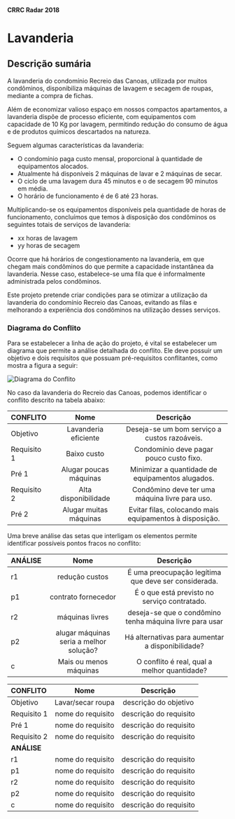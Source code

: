 #### CRRC Radar 2018

# Lavanderia

## Descrição sumária

A lavanderia do condomínio Recreio das Canoas, utilizada por muitos condôminos, disponibiliza máquinas de lavagem e secagem de roupas, mediante a compra de fichas.

Além de economizar valioso espaço em nossos compactos apartamentos, a  lavanderia dispõe de processo eficiente, com equipamentos com capacidade de 10 Kg por lavagem, permitindo redução do consumo de água e de produtos químicos descartados na natureza.

Seguem algumas características da lavanderia:

- O condomínio paga custo mensal, proporcional à quantidade de equipamentos alocados.
- Atualmente há disponíveis 2 máquinas de lavar e 2 máquinas de secar.
- O ciclo de uma lavagem dura 45 minutos e o de secagem 90 minutos em média.
- O horário de funcionamento é de 6 até 23 horas.

Multiplicando-se os equipamentos disponíveis pela quantidade de horas de funcionamento, concluímos que temos à disposição dos condôminos os seguintes totais de serviços de lavanderia:

- xx horas de lavagem
- yy horas de secagem

Ocorre que há horários de congestionamento na lavanderia, em que chegam mais condôminos do que permite a capacidade instantânea da lavanderia. Nesse caso, estabelece-se uma fila que é informalmente administrada pelos condôminos. 

Este projeto pretende criar condições para se otimizar a utilização da lavanderia do condomínio Recreio das Canoas, evitando as filas e melhorando a experiência dos condôminos na utilização desses serviços.

### Diagrama do Conflito

Para se estabelecer a linha de ação do projeto, é vital se estabelecer um diagrama que permite a análise detalhada do conflito. Ele deve possuir um objetivo e dois requisitos que possuam pré-requisitos conflitantes, como mostra a figura a seguir:

![Diagrama do Conflito](https://i.imgur.com/HO7bWxJ.png)

No caso da lavanderia do Recreio das Canoas, podemos identificar o conflito descrito na tabela abaixo:

| **CONFLITO**     | **Nome**         | **Descrição**          |  
| :---             |     :---:        |          :---:         |  
| Objetivo         | Lavanderia eficiente |  Deseja-se um bom serviço a custos razoáveis. |
| Requisito 1      | Baixo custo | Condomínio deve pagar pouco custo fixo.  |  
| Pré 1            | Alugar poucas máquinas |  Minimizar a quantidade de equipamentos alugados. |  
| Requisito 2      | Alta disponibilidade  |  Condômino deve ter uma máquina livre para uso. |  
| Pré 2            | Alugar muitas máquinas |  Evitar filas, colocando mais equipamentos à disposição. |   

Uma breve análise das setas que interligam os elementos permite identificar possíveis pontos fracos no conflito:
 
| **ANÁLISE**      | **Nome**         | **Descrição**          |  
| :---             |     :---:        |          :---:         |   
| r1               | redução custos |  É uma preocupação legítima que deve ser considerada.  |
| p1               | contrato fornecedor |  É o que está previsto no serviço contratado. | 
| r2               | máquinas livres |  deseja-se que o condômino tenha máquina livre para usar | 
| p2               | alugar máquinas seria a melhor solução? |  Há alternativas para aumentar a disponibilidade? | 
| c                | Mais ou menos máquinas |  O conflito é real, qual a melhor quantidade? | 

| **CONFLITO**     | **Nome**          | **Descrição**           |  
| :---             |     :---:         |          :---:          |  
| Objetivo         | Lavar/secar roupa |  descrição do objetivo  |
| Requisito 1      | nome do requisito |  descrição do requisito |  
| Pré 1            | nome do requisito |  descrição do requisito |  
| Requisito 2      | nome do requisito |  descrição do requisito |
| **ANÁLISE**      |                   |                         |   
| r1               | nome do requisito |  descrição do requisito |
| p1               | nome do requisito |  descrição do requisito | 
| r2               | nome do requisito |  descrição do requisito | 
| p2               | nome do requisito |  descrição do requisito | 
| c                | nome do requisito |  descrição do requisito |     

